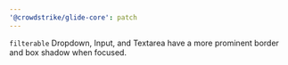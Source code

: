 ```yaml
---
'@crowdstrike/glide-core': patch
---
```


`filterable` Dropdown, Input, and Textarea have a more prominent border and box shadow when focused.
